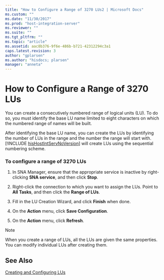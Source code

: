 ```yaml
---
title: "How to Configure a Range of 3270 LUs2 | Microsoft Docs"
ms.custom: ""
ms.date: "11/30/2017"
ms.prod: "host-integration-server"
ms.reviewer: ""
ms.suite: ""
ms.tgt_pltfrm: ""
ms.topic: "article"
ms.assetid: aac8b376-9f6e-486b-b721-42312294c3a1
caps.latest.revision: 3
author: "gplarsen"
ms.author: "hisdocs; plarsen"
manager: "anneta"
---
```

# How to Configure a Range of 3270 LUs
You can create a consecutively numbered range of logical units (LU). To do so, you must identify the base LU name limited to eight characters on which the numbered range of names will be built.  
  
 After identifying the base LU name, you can create the LUs by identifying the number of LUs in the range and the number the range will start with. [!INCLUDE [hisHostIntServNoVersion](../includes/hishostintservnoversion-md.md)] will create LUs using the sequential numbering scheme.  
  
### To configure a range of 3270 LUs  
  
1.  In SNA Manager, ensure that the appropriate service is inactive by right-clicking **SNA service**, and then click **Stop**.  
  
2.  Right-click the connection to which you want to assign the LUs. Point to **All Tasks**, and then click the **Range of LUs**.  
  
3.  Fill in the LU Creation Wizard, and click **Finish** when done.  
  
4.  On the **Action** menu, click **Save Configuration**.  
  
5.  On the **Action** menu, click **Refresh**.  
  
> [!NOTE]
>  When you create a range of LUs, all the LUs are given the same properties. You can modify individual LUs after creating them.  
  
## See Also  
 [Creating and Configuring LUs](../core/creating-and-configuring-lus1.md)